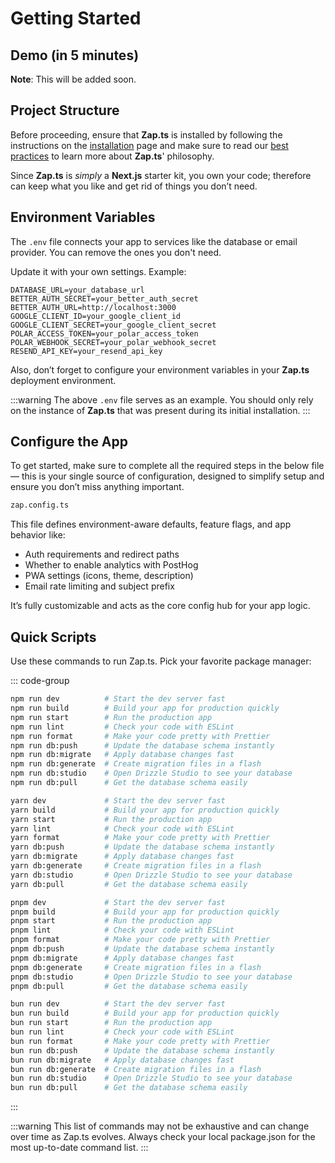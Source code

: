 # Getting Started

## Demo (in 5 minutes)

**Note**: This will be added soon.

## Project Structure

Before proceeding, ensure that **Zap.ts** is installed by following the instructions on the [installation](/docs/introduction/installation.md) page and make sure to read our [best practices](/docs/misc/best-practices.md) to learn more about **Zap.ts**' philosophy.

Since **Zap.ts** is _simply_ a **Next.js** starter kit, you own your code; therefore can keep what you like and get rid of things you don’t need.

## Environment Variables

The `.env` file connects your app to services like the database or email provider. You can remove the ones you don't need.

Update it with your own settings. Example:

```
DATABASE_URL=your_database_url
BETTER_AUTH_SECRET=your_better_auth_secret
BETTER_AUTH_URL=http://localhost:3000
GOOGLE_CLIENT_ID=your_google_client_id
GOOGLE_CLIENT_SECRET=your_google_client_secret
POLAR_ACCESS_TOKEN=your_polar_access_token
POLAR_WEBHOOK_SECRET=your_polar_webhook_secret
RESEND_API_KEY=your_resend_api_key
```

Also, don’t forget to configure your environment variables in your **Zap.ts** deployment environment.

:::warning
The above `.env` file serves as an example. You should only rely on the instance of **Zap.ts** that was present during its initial installation.
:::

## Configure the App

To get started, make sure to complete all the required steps in the below file — this is your single source of configuration, designed to simplify setup and ensure you don’t miss anything important.

```bash
zap.config.ts
```

This file defines environment-aware defaults, feature flags, and app behavior like:

- Auth requirements and redirect paths
- Whether to enable analytics with PostHog
- PWA settings (icons, theme, description)
- Email rate limiting and subject prefix

It’s fully customizable and acts as the core config hub for your app logic.

## Quick Scripts

Use these commands to run Zap.ts. Pick your favorite package manager:

::: code-group

```bash [npm]
npm run dev          # Start the dev server fast
npm run build        # Build your app for production quickly
npm run start        # Run the production app
npm run lint         # Check your code with ESLint
npm run format       # Make your code pretty with Prettier
npm run db:push      # Update the database schema instantly
npm run db:migrate   # Apply database changes fast
npm run db:generate  # Create migration files in a flash
npm run db:studio    # Open Drizzle Studio to see your database
npm run db:pull      # Get the database schema easily
```

```bash [yarn]
yarn dev             # Start the dev server fast
yarn build           # Build your app for production quickly
yarn start           # Run the production app
yarn lint            # Check your code with ESLint
yarn format          # Make your code pretty with Prettier
yarn db:push         # Update the database schema instantly
yarn db:migrate      # Apply database changes fast
yarn db:generate     # Create migration files in a flash
yarn db:studio       # Open Drizzle Studio to see your database
yarn db:pull         # Get the database schema easily
```

```bash [pnpm]
pnpm dev             # Start the dev server fast
pnpm build           # Build your app for production quickly
pnpm start           # Run the production app
pnpm lint            # Check your code with ESLint
pnpm format          # Make your code pretty with Prettier
pnpm db:push         # Update the database schema instantly
pnpm db:migrate      # Apply database changes fast
pnpm db:generate     # Create migration files in a flash
pnpm db:studio       # Open Drizzle Studio to see your database
pnpm db:pull         # Get the database schema easily
```

```bash [bun]
bun run dev          # Start the dev server fast
bun run build        # Build your app for production quickly
bun run start        # Run the production app
bun run lint         # Check your code with ESLint
bun run format       # Make your code pretty with Prettier
bun run db:push      # Update the database schema instantly
bun run db:migrate   # Apply database changes fast
bun run db:generate  # Create migration files in a flash
bun run db:studio    # Open Drizzle Studio to see your database
bun run db:pull      # Get the database schema easily
```

:::

:::warning
This list of commands may not be exhaustive and can change over time as Zap.ts evolves. Always check your local package.json for the most up-to-date command list.
:::
